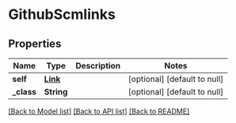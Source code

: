 # GithubScmlinks
## Properties

Name | Type | Description | Notes
------------ | ------------- | ------------- | -------------
**self** | [**Link**](Link.md) |  | [optional] [default to null]
**\_class** | **String** |  | [optional] [default to null]

[[Back to Model list]](../README.md#documentation-for-models) [[Back to API list]](../README.md#documentation-for-api-endpoints) [[Back to README]](../README.md)

